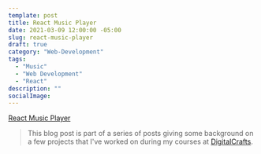 ```yaml
---
template: post
title: React Music Player
date: 2021-03-09 12:00:00 -05:00
slug: react-music-player
draft: true
category: "Web-Development"
tags:
  - "Music"
  - "Web Development"
  - "React"
description: ""
socialImage: 
---
```



[React Music Player](https://react-project-e9f6bc.netlify.app/)

> This blog post is part of a series of posts giving some background on a few projects that I've worked on during my courses at [DigitalCrafts](https://www.digitalcrafts.com/).